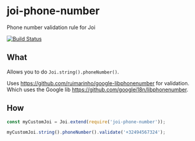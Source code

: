 # joi-phone-number

Phone number validation rule for Joi

[![Build Status](https://travis-ci.org/Salesflare/joi-phone-number.svg?branch=master)](https://travis-ci.org/Salesflare/joi-phone-number)

## What

Allows you to do `Joi.string().phoneNumber()`.

Uses https://github.com/ruimarinho/google-libphonenumber for validation.
Which uses the Google lib https://github.com/googlei18n/libphonenumber.

## How

```js
const myCustomJoi = Joi.extend(require('joi-phone-number'));

myCustomJoi.string().phoneNumber().validate('+32494567324');
```